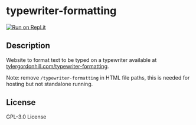 # typewriter-formatting
[![Run on Repl.it](https://repl.it/badge/github/TyHil/typewriter-formatting)](https://repl.it/github/TyHil/typewriter-formatting)
## Description
Website to format text to be typed on a typewriter available at [tylergordonhill.com/typewriter-formatting](https://tylergordonhill.com/typewriter-formatting).

Note: remove `/typewriter-formatting` in HTML file paths, this is needed for hosting but not standalone running.
## License
GPL-3.0 License
